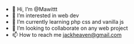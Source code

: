 - 👋 Hi, I’m @Mawittt
- 👀 I’m interested in web dev
- 🌱 I’m currently learning php css and vanilla js
- 💞️ I’m looking to collaborate on any web project
- 📫 How to reach me jackheaven@gmail.com

<!---
Mawittt/Mawittt is a ✨ special ✨ repository because its `README.md` (this file) appears on your GitHub profile.
You can click the Preview link to take a look at your changes.
--->
